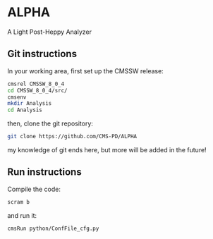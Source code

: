 # ALPHA
A Light Post-Heppy Analyzer

## Git instructions
In your working area, first set up the CMSSW release:
```bash
cmsrel CMSSW_8_0_4
cd CMSSW_8_0_4/src/
cmsenv
mkdir Analysis
cd Analysis
```
then, clone the git repository:
```bash
git clone https://github.com/CMS-PD/ALPHA
```
my knowledge of git ends here, but more will be added in the future!

## Run instructions
Compile the code:
```bash
scram b
```
and run it:
```bash
cmsRun python/ConfFile_cfg.py
```
